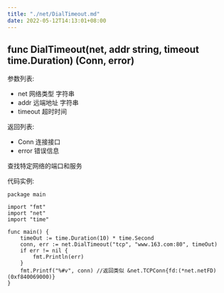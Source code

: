 ```yaml
---
title: "./net/DialTimeout.md"
date: 2022-05-12T14:13:01+08:00
---
```

## func DialTimeout(net, addr string, timeout time.Duration) (Conn, error)

参数列表:

- net 网络类型 字符串
- addr 远端地址 字符串
- timeout 超时时间

返回列表:

- Conn 连接接口
- error 错误信息

查找特定网络的端口和服务

代码实例:

	package main

	import "fmt"
	import "net"
	import "time"

	func main() {
		timeOut := time.Duration(10) * time.Second
		conn, err := net.DialTimeout("tcp", "www.163.com:80", timeOut)
		if err != nil {
			fmt.Println(err)
		}
		fmt.Printf("%#v", conn) //返回类似 &net.TCPConn{fd:(*net.netFD)(0xf840069000)}
	}